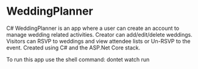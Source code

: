# WeddingPlanner

C# WeddingPlanner is an app where a user can create an account to manage wedding related activities. Creator can add/edit/delete weddings. Visitors can RSVP to weddings and view attendee lists or Un-RSVP to the event. Created using C# and the ASP.Net Core stack.



To run this app use the shell command: dontet watch run
